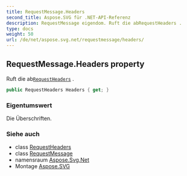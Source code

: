 ```yaml
---
title: RequestMessage.Headers
second_title: Aspose.SVG für .NET-API-Referenz
description: RequestMessage eigendom. Ruft die abRequestHeaders .
type: docs
weight: 50
url: /de/net/aspose.svg.net/requestmessage/headers/
---
```

## RequestMessage.Headers property

Ruft die ab[`RequestHeaders`](../../requestheaders/) .

```csharp
public RequestHeaders Headers { get; }
```

### Eigentumswert

Die Überschriften.

### Siehe auch

* class [RequestHeaders](../../requestheaders/)
* class [RequestMessage](../)
* namensraum [Aspose.Svg.Net](../../requestmessage/)
* Montage [Aspose.SVG](../../../)


